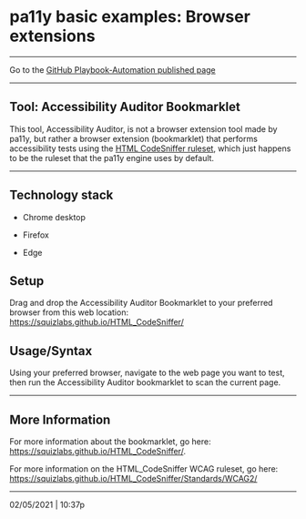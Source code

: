 # pa11y basic examples: Browser extensions

<hr>

Go to the [GitHub Playbook-Automation published page](https://section508coordinators.github.io/Dev-Automation/)

<hr>

## Tool: Accessibility Auditor Bookmarklet

This  tool, Accessibility Auditor, is not a browser extension tool made by pa11y, but rather a browser extension (bookmarklet) that performs accessibility tests using the [HTML CodeSniffer ruleset](https://squizlabs.github.io/HTML_CodeSniffer/Standards/WCAG2/), which just happens to be the ruleset that the pa11y engine uses by default.

<hr>

## Technology stack

- Chrome desktop

- Firefox

- Edge

  

## Setup

Drag and drop the Accessibility Auditor Bookmarklet to your preferred browser from this web location: https://squizlabs.github.io/HTML_CodeSniffer/



## Usage/Syntax

Using your preferred browser, navigate to the web page you want to test, then run the Accessibility Auditor bookmarklet to scan the current page.

<hr>

## More Information

For more information about the bookmarklet, go here: https://squizlabs.github.io/HTML_CodeSniffer/. 

For more information on the HTML_CodeSniffer WCAG ruleset, go here: https://squizlabs.github.io/HTML_CodeSniffer/Standards/WCAG2/

<hr>
02/05/2021 | 10:37p

